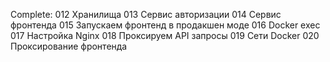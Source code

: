Complete:
012 Хранилища
013 Сервис авторизации
014 Сервис фронтенда
015 Запускаем фронтенд в продакшен моде
016 Docker exec
017 Настройка Nginx
018 Проксируем API запросы
019 Сети Docker
020 Проксирование фронтенда

